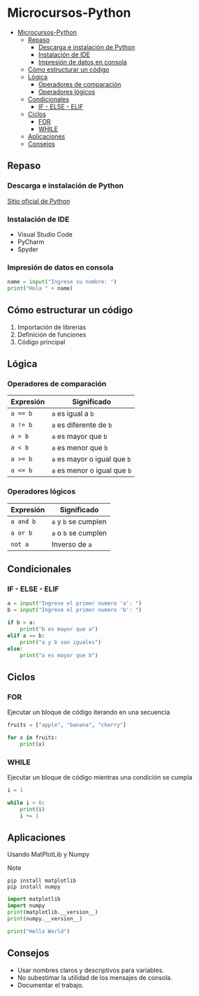 # Microcursos-Python

- [Microcursos-Python](#microcursos-python)
  - [Repaso](#repaso)
    - [Descarga e instalación de Python](#descarga-e-instalación-de-python)
    - [Instalación de IDE](#instalación-de-ide)
    - [Impresión de datos en consola](#impresión-de-datos-en-consola)
  - [Cómo estructurar un código](#cómo-estructurar-un-código)
  - [Lógica](#lógica)
    - [Operadores de comparación](#operadores-de-comparación)
    - [Operadores lógicos](#operadores-lógicos)
  - [Condicionales](#condicionales)
    - [IF - ELSE - ELIF](#if---else---elif)
  - [Ciclos](#ciclos)
    - [FOR](#for)
    - [WHILE](#while)
  - [Aplicaciones](#aplicaciones)
  - [Consejos](#consejos)


## Repaso

### Descarga e instalación de Python

[Sitio oficial de Python](https://www.python.org/downloads/)

### Instalación de IDE

- Visual Studio Code
- PyCharm
- Spyder

### Impresión de datos en consola

```python
name = input("Ingrese su nombre: ")
print("Hola " + name)
```

## Cómo estructurar un código

1. Importación de librerias
2. Definición de funciones
3. Código principal

## Lógica

### Operadores de comparación

| Expresión | Significado |
|------|------|
| `a == b` | `a` es igual a `b` |
| `a != b` | `a` es diferente de `b` |
| `a > b` | `a` es mayor que `b` |
| `a < b` | `a` es menor que `b` |
| `a >= b` | `a` es mayor o igual que `b` |
| `a <= b` | `a` es menor o igual que `b` |

### Operadores lógicos

| Expresión | Significado |
|------|------|
| `a and b` | `a` y `b` se cumplen |
| `a or b` | `a` o `b` se cumplen |
| `not a` | Inverso de `a` |

## Condicionales

### IF - ELSE - ELIF

```python
a = input("Ingrese el primer numero 'a': ")
b = input("Ingrese el primer numero 'b': ")

if b > a:
    print("b es mayor que a")
elif a == b:
    print("a y b son iguales")
else:
    print("a es mayor que b")
```

## Ciclos

### FOR

Ejecutar un bloque de código iterando en una secuencia

```python
fruits = ["apple", "banana", "cherry"]

for x in fruits:
    print(x)
```

### WHILE

Ejecutar un bloque de código mientras una condición se cumpla

```python
i = 1

while i < 6:
    print(i)
    i += 1
```

## Aplicaciones

Usando MatPlotLib y Numpy

> [!NOTE]
> 
> ```console
> pip install matplotlib
> pip install numpy
> ```
>
> ```python
> import matplotlib
> import numpy
> print(matplotlib.__version__)
> print(numpy.__version__)
> ```

```python
print("Hello World")
```

## Consejos

- Usar nombres claros y descriptivos para variables.
- No subestimar la utilidad de los mensajes de consola.
- Documentar el trabajo.
